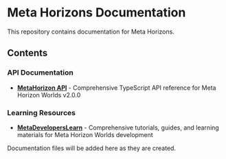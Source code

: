 # Meta Horizons Documentation

This repository contains documentation for Meta Horizons.

## Contents

### API Documentation
- **[MetaHorizon API](MetaHorizon%20API/README.md)** - Comprehensive TypeScript API reference for Meta Horizon Worlds v2.0.0

### Learning Resources
- **[MetaDevelopersLearn](MetaDevelopersLearn/README.md)** - Comprehensive tutorials, guides, and learning materials for Meta Horizon Worlds development

Documentation files will be added here as they are created.

